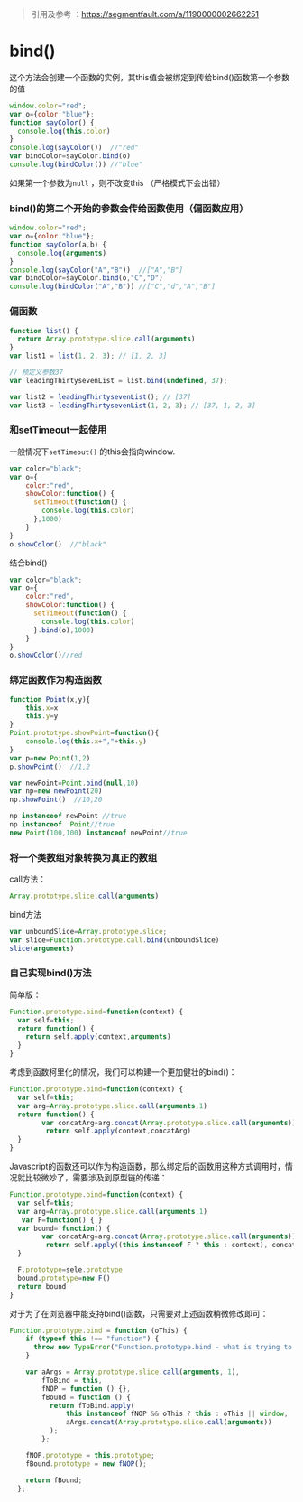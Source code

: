 > 引用及参考 ：https://segmentfault.com/a/1190000002662251

# bind()

这个方法会创建一个函数的实例，其this值会被绑定到传给bind()函数第一个参数的值

```javascript
window.color="red";
var o={color:"blue"};
function sayColor() {
  console.log(this.color)
}
console.log(sayColor())  //"red"
var bindColor=sayColor.bind(o)
console.log(bindColor()) //"blue"
```

如果第一个参数为`null` ，则不改变this （严格模式下会出错）

### bind()的第二个开始的参数会传给函数使用（偏函数应用）

```javascript
window.color="red";
var o={color:"blue"};
function sayColor(a,b) {
  console.log(arguments)
}
console.log(sayColor("A","B"))  //["A","B"]
var bindColor=sayColor.bind(o,"C","D")
console.log(bindColor("A","B")) //["C","d","A","B"]
```

###  偏函数 

```javascript
function list() {
  return Array.prototype.slice.call(arguments)
}
var list1 = list(1, 2, 3); // [1, 2, 3]

// 预定义参数37
var leadingThirtysevenList = list.bind(undefined, 37);

var list2 = leadingThirtysevenList(); // [37]
var list3 = leadingThirtysevenList(1, 2, 3); // [37, 1, 2, 3]
```

### 和setTimeout一起使用

一般情况下`setTimeout()` 的this会指向window.

```javascript
var color="black";
var o={
    color:"red",
    showColor:function() {
      setTimeout(function() {
        console.log(this.color)
      },1000)
    }
}
o.showColor()  //"black"
```

结合bind()

```javascript
var color="black";
var o={
    color:"red",
    showColor:function() {
      setTimeout(function() {
        console.log(this.color)
      }.bind(o),1000)
    }
}
o.showColor()//red
```

### 绑定函数作为构造函数

```javascript
function Point(x,y){
	this.x=x
	this.y=y
}
Point.prototype.showPoint=function(){
	console.log(this.x+","+this.y)
}
var p=new Point(1,2)
p.showPoint()  //1,2

var newPoint=Point.bind(null,10)
var np=new newPoint(20)
np.showPoint()  //10,20

np instanceof newPoint //true
np instanceof  Point//true
new Point(100,100) instanceof newPoint//true
```

### 将一个类数组对象转换为真正的数组

call方法：

```javascript
Array.prototype.slice.call(arguments)
```

bind方法

```javascript
var unboundSlice=Array.prototype.slice;
var slice=Function.prototype.call.bind(unboundSlice)
slice(arguments)
```

### 自己实现bind()方法

简单版：

```javascript
Function.prototype.bind=function(context) {
  var self=this;
  return function() {
    return self.apply(context,arguments)
  }
}
```

考虑到函数柯里化的情况，我们可以构建一个更加健壮的bind()：

```javascript
Function.prototype.bind=function(context) {
  var self=this;
  var arg=Array.prototype.slice.call(arguments,1)
  return function() {
        var concatArg=arg.concat(Array.prototype.slice.call(arguments))
         return self.apply(context,concatArg)
  }
}
```

Javascript的函数还可以作为构造函数，那么绑定后的函数用这种方式调用时，情况就比较微妙了，需要涉及到原型链的传递：

```javascript
Function.prototype.bind=function(context) {
  var self=this;
  var arg=Array.prototype.slice.call(arguments,1)
   var F=function() { }
  var bound= function() {
        var concatArg=arg.concat(Array.prototype.slice.call(arguments))
         return self.apply((this instanceof F ? this : context), concatArg);
  }

  F.prototype=sele.prototype
  bound.prototype=new F()
  return bound
}
```

对于为了在浏览器中能支持bind()函数，只需要对上述函数稍微修改即可：

```javascript
Function.prototype.bind = function (oThis) {
    if (typeof this !== "function") {
      throw new TypeError("Function.prototype.bind - what is trying to be bound is not callable");
    }

    var aArgs = Array.prototype.slice.call(arguments, 1), 
        fToBind = this, 
        fNOP = function () {},
        fBound = function () {
          return fToBind.apply(
              this instanceof fNOP && oThis ? this : oThis || window,
              aArgs.concat(Array.prototype.slice.call(arguments))
          );
        };

    fNOP.prototype = this.prototype;
    fBound.prototype = new fNOP();

    return fBound;
  };
```